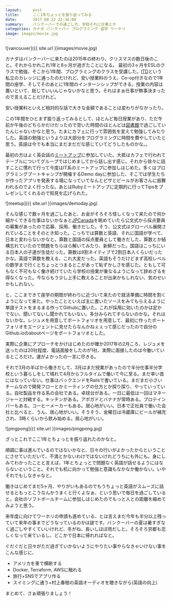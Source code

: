 ```yaml
---
layout:     post
title:      ここ1年ちょっとを振り返ってみる
date:       2017-08-22 22:36:00
summary:    バンクーバーでの過ごし方、学校それに仕事とか
categories: カナダ バンクーバー プログラミング 留学 ワーホリ
image: images/movie.jpg
---
```


![vancouver]({{ site.url }}images/movie.jpg)

カナダはバンクーバーに来たのは2015年の終わり、クリスマスの数日後のこと。それからかれこれ1年と8ヶ月が過ぎたことになる。
最初の3ヶ月をESLのクラスで勉強、そこから1年間、プログラミングのクラスを受講した。[ITD](http://www.itdcanada.ca/)という私立のカレッジに通ったのだけれど、安い授業料のうえ、Co-op付きなので1年間の座学、そしてそのあとに1年間のインターンシップができる。授業の内容は置いといて、総じていいんじゃないかなと思う。それはまぁ仕事が無事決まったので言えることだけれど。

安い授業料といえど相対的な話で大きな金額であることは変わりがなかったり。

この1年間をひとまず振り返ってみるとして、ほとんど毎日授業があり、ただ午前か午後のどちらかだけだったので空いた時間のほとんどは[図書館](https://www.vpl.ca/)で過ごしていたんじゃないかなと思う。たまにカフェに行って雰囲気を変えて勉強してみたりした。英語の勉強というよりは大部分をプログラミングに時間を費やしていたと思う。英語は今でも本当にまだまだだな感じていてどうしたものかな。。

最初の方はよく英会話の[ミートアップ](https://www.meetup.com/)に参加していた。大抵はカフェで行われてテーブルについてグループではじめましてから話し出す感じ。それから徐々に話すことに慣れて行って今度はIT系のミートアップに参加しはじめた。多くはプログラミングブートキャンプが開催するDemo dayに参加した、そこでは学生たちが作ったアプリを発表する場になっていてなんとピザとビールがお客さんに振舞われるのでよく行ったな。あとはRubyミートアップに定期的に行ってTipsをプレゼンしてくれるので知見を広げられた。

![meetup]({{ site.url }}images/demoday.jpg)

そんな感じで数ヶ月を過ごしたあと、お金がそろそろ怪しくなって来たので何か細かくできる仕事はないかなぁと[JPCanada](http://www.jpcanada.com/)を眺めていたら公文式から採点要員の募集があったので応募、採用、働きだした。そう、公文式はグローバル展開されていることをそのとき知った。こっちでは算数と英語、それに国語が学べて、日本と変わらないかなと。算数と国語の採点要員として働きだした、算数とか結構忘れていたので問題をちらほら解いてみたり、新鮮だった。国語はこっちにいる日本人の子達が生徒だった。算数は8割ネイティブで2割日本人くらいだったかな。英語で算数を教える、これ大変だった。英語もそうだけどまず高校レベルの数学まで行くとちょっとつまるとこがあって恥ずかしさを感じた。ともして可もなく不可もなく働き続けていたら学校の授業が重なるようになって辞めざるを得なくなった。今ならもう少し上手に教えることが出来かもしれない、気のせいかもしれない。

と、ここまできて座学の期間が終わりに近づいて来たので就活準備に時間を割くようになって来た。やったことといえば主に書いたソースをみてもらえるように単語テストをまるまる作ってGithubに置いた。これが採用に効いたのかは定かでない、聞いてないし聞かれてもいない。多分みられてすらないのかな。それはないかな。レジュメを用意してポートフォリオを用意して、最初に作ったポートフォリオをエージェントに見せたらなんかねぇぇって感じだったので自分のGithub.ioのaboutページをポートフォリオとした。

実際に企業にアプローチをかけはじめたのが確か2017年の2月ころ、レジュメを送ったのは20社程度、電話面接をしたのが1社、実際に面接したのは今働いているところだけ。運がよかったの一言に尽きる。

それで3月の半ばから働きだして、3月はまだ授業があったので半分仕事半分学校という暮らしをして晴れて4月からフルタイムで働いて今に至る。まだ幸い首にはなっていない。仕事はバックエンドをRailsで書いている。まだまだ小さいチームなので開発フローとかミーティングの仕方とか探り探り、やっていっている。自社製品を作る系の会社である。卓球台がある。一日に最低は一回はマネージャーと対戦する。キッチンがある。アボガドとバナナが常時ある。プロテインバーもある。コーヒーメーカーもある。居心地がいい。日本で正社員で働いた会社と比べると、うん、居心地がいい。そうそう、金曜日は冷蔵庫にビールが補充され、3時くらいから飲み始める。居心地がいい。

![pingpong]({{ site.url }}images/pingpong.jpg)

ざっとこれでここ1年とちょっとを振り返れたのかなと。

順調に事は進んでいるのではないかなと、日々の行いがよかったからということにさせていただいて、不満とかないわけではないけれどうちにも外にも。身にしみてわかったことと言えば、1年とちょっとで問題なく英語が話せるようにはならないということ。それでも机に向かって勉強と意識もなかなか働かない。いやそれでもしなきゃなと。

働きはじめてまだ5ヶ月、やりがいもあるのでもうちょっと英語がスムーズに話せるともっとこうなんかうまくと行くよなぁ、という思いで毎日を過ごしていると。会社のソフトボールチームに参加しはじめたのでもっと人との距離を縮めてみようと思う。

来年度に向けてワーホリの申請も進めている、とは言えまだ今年も半分以上残っていて来年の事までどうなっているのかは謎です。バンクーバーの夏は暑すぎなく過ごしやすくていいけれど、冬がね、長いしほぼ雨だしと。そろそろ京都も恋しくなって来ているし、どこかで日本に帰れればなと。

ぐだぐだと日々がただ過ぎていかないようにやりたい事やらなきゃいけない事をこんな感じに、

- アメリカを車で横断する
- Docker, Terraform, AWSに触れる
- 旅行+SNSでアプリ作る
- スイミングに通う+村上春樹の英語オーディオを聴きながら(英語の向上)

まとめて、さぁ頑張りましょう！
